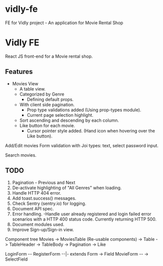 # vidly-fe
FE for Vidly project - An application for Movie Rental Shop


# Vidly FE
React JS front-end for a Movie rental shop.

## Features
- Movies View
    - A table view.
    - Categorized by Genre
        - Defining default props.
    - With client side pagination.
        - Prop type validations added (Using prop-types module).
        - Current page selection highlight.
    - Sort ascending and descending by each column.
    - Like button for each movie.
        - Cursor pointer style added. (Hand icon when hovering over the Like button).

Add/Edit movies
Form validation with Joi
types: text, select
password input.

Search movies.



## TODO
1. Pagination - Previous and Next
2. De-activate highlighting of "All Genres" when loading.
4. Handle HTTP 404 error.
5. Add toast.success() messages.
6. Check Sentry (sentry.io) for logging.
7. Document API spec.
8. Error handling.
    -Handle user already registered and login failed error scenarios with a HTTP 400 status code. Currently returning HTTP 500.
9. Document modules used.
10. Improve Sign-up/Sign-in view.



Component tree
Movies -> MoviesTable
(Re-usable components)
-> Table -> TableHeader
         -> TableBody
         -> Pagination
         -> Like

LoginForm       --
RegisterForm    --|- extends Form -> Field
MovieForm       --                -> SelectField
